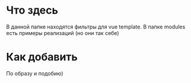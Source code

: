 # Что здесь
В данной папке находятся фильтры для vue template.
В папке modules есть примеры реализаций (но они так себе)

# Как добавить
По образу и подобию)
